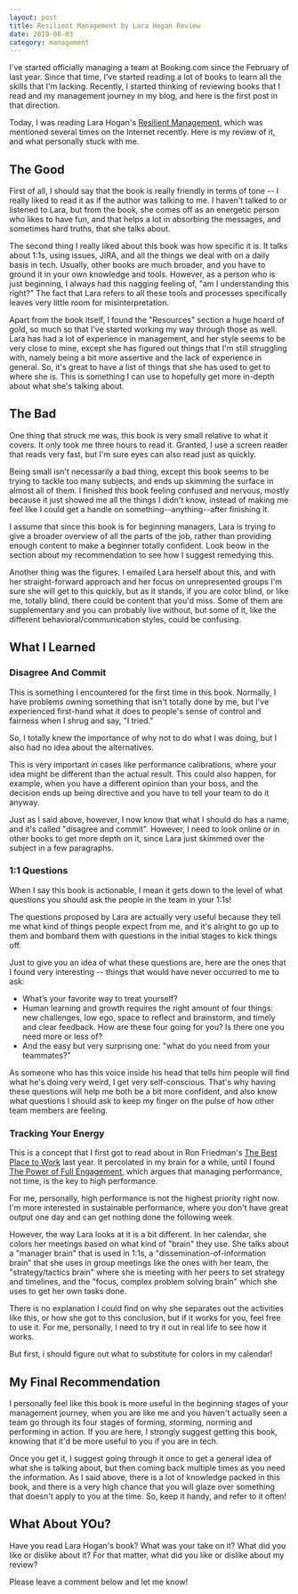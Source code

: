 ```yaml
---
layout: post
title: Resilient Management by Lara Hogan Review
date: 2019-08-03
category: management
---
```


I've started officially managing a team at Booking.com since the
February of last year. Since that time, I've started reading a lot of
books to learn all the skills that I'm lacking. Recently, I started
thinking of reviewing books that I read and my management journey in
my blog, and here is the first post in that direction.

Today, I was reading Lara Hogan's [Resilient
Management](https://abookapart.com/products/resilient-management),
which was mentioned several times on the Internet recently. Here is my
review of it, and what personally stuck with me.

## The Good

First of all, I should say that the book is really friendly in terms
of tone -- I really liked to read it as if the author was talking to
me. I haven't talked to or listened to Lara, but from the book, she
comes off as an energetic person who likes to have fun, and that helps
a lot in absorbing the messages, and sometimes hard truths, that she
talks about.

The second thing I really liked about this book was how specific it
is. It talks about 1:1s, using issues, JIRA, and all the things we
deal with on a daily basis in tech. Usually, other books are much
broader, and you have to ground it in your own knowledge and
tools. However, as a person who is just beginning, I always had this
nagging feeling of, "am I understanding this right?" The fact that
Lara refers to all these tools and processes specifically leaves very
little room for misinterpretation.

Apart from the book itself, I found the "Resources" section a huge
hoard of gold, so much so that I've started working my way through
those as well. Lara has had a lot of experience in management, and her
style seems to be very close to mine, except she has figured out
things that I'm still struggling with, namely being a bit more
assertive and the lack of experience in general. So, it's great to
have a list of things that she has used to get to where she is. This
is something I can use to hopefully get more in-depth about what she's
talking about.

## The Bad

One thing that struck me was, this book is very small relative to what
it covers. It only took me three hours to read it. Granted, I use a
screen reader that reads very fast, but I'm sure eyes can also read
just as quickly.

Being small isn't necessarily a bad thing, except this book seems to
be trying to tackle too many subjects, and ends up skimming the
surface in almost all of them. I finished this book feeling confused
and nervous, mostly because it just showed me all the things I didn't
know, instead of making me feel like I could get a handle on
something--anything--after finishing it.

I assume that since this book is for beginning managers, Lara is
trying to give a broader overview of all the parts of the job, rather
than providing enough content to make a beginner totally
confident. Look beow in the section about my recommendation to see how
I suggest remedying this.

Another thing was the figures. I emailed Lara herself about this, and
with her straight-forward approach and her focus on unrepresented
groups I'm sure she will get to this quickly, but as it stands, if you
are color blind, or like me, totally blind, there could be content
that you'd miss. Some of them are supplementary and you can probably
live without, but some of it, like the different
behavioral/communication styles, could be confusing.

## What I Learned

### Disagree And Commit

This is something I encountered for the first time in this
book. Normally, I have problems owning something that isn't totally
done by me, but I've experienced first-hand what it does to people's
sense of control and fairness when I shrug and say, "I tried."

So, I totally knew the importance of why not to do what I was doing,
but I also had no idea about the alternatives.

This is very important in cases like performance calibrations, where
your idea might be different than the actual result. This could also
happen, for example, when you have a different opinion than your boss,
and the decision ends up being directive and you have to tell your
team to do it anyway.

Just as I said above, however, I now know that what I should do has a
name, and it's called "disagree and commit". However, I need to look
online or in other books to get more depth on it, since Lara just
skimmed over the subject in a few paragraphs.

### 1:1 Questions

When I say this book is actionable, I mean it gets down to the level
of what questions you should ask the people in the team in your 1:1s!

The questions proposed by Lara are actually very useful because they
tell me what kind of things people expect from me, and it's alright to
go up to them and bombard them with questions in the initial stages to
kick things off.

Just to give you an idea of what these questions are, here are the
ones that I found very interesting -- things that would have never
occurred to me to ask:

- What’s your favorite way to treat yourself?
- Human learning and growth requires the right amount of four things: new challenges, low ego,
 space to reflect and brainstorm, and timely and clear feedback. How are these four going for
 you? Is there one you need more or less of?
- And the easy but very surprising one: "what do you need from your teammates?"

As someone who has this voice inside his head that tells him people
will find what he's doing very weird, I get very
self-conscious. That's why having these questions will help me both be
a bit more confident, and also know what questions I should ask to
keep my finger on the pulse of how other team members are feeling.

### Tracking Your Energy

This is a concept that I first got to read about in Ron Friedman's
[The Best Place to Work](http://thebestplacetoworkbook.com/) last
year. It percolated in my brain for a while, until I found [The Power
of Full
Engagement](https://www.amazon.com/Power-Full-Engagement-Managing-Performance/dp/0743226755),
which argues that managing performance, not time, is the key to high
performance.

For me, personally, high performance is not the highest priority right
now. I'm more interested in sustainable performance, where you don't
have great output one day and can get nothing done the following week.

However, the way Lara looks at it is a bit different. In her calendar,
she colors her meetings based on what kind of "brain" they use. She talks about
a "manager brain" that is used in 1:1s, a
"dissemination-of-information brain" that she uses in group meetings
like the ones with her team, the "strategy/tactics brain" where she is
meeting with her peers to set strategy and timelines, and the "focus,
complex problem solving brain" which she uses to get her own tasks
done.

There is no explanation I could find on why she separates out the
activities like this, or how she got to this conclusion, but if it
works for you, feel free to use it. For me, personally, I need to try
it out in real life to see how it works.

But first, i should figure out what to substitute for colors in my calendar!

## My Final Recommendation

I personally feel like this book is more useful in the beginning
stages of your management journey, when you are like me and you
haven't actually seen a team go through its four stages of forming,
storming, norming and performing in action. If you are here, I
strongly suggest getting this book, knowing that it'd be more useful
to you if you are in tech.

Once you get it, I suggest going through it once to get a general idea
of what she is talking about, but then coming back multiple times as
you need the information. As I said above, there is a lot of knowledge
packed in this book, and there is a very high chance that you will
glaze over something that doesn't apply to you at the time. So, keep
it handy, and refer to it often!

## What About YOu?

Have you read Lara Hogan's book? What was your take on it? What did
you like or dislike about it? For that matter, what did you like or
dislike about my review?

Please leave a comment below and let me know!
